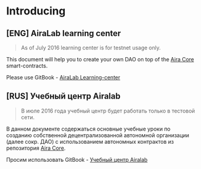 # Introducing

## [ENG] AiraLab learning center

> As of July 2016 learning center is for testnet usage only.

This document will help you to create your own DAO on top of the [Aira Core](https://github.com/airalab/core) smart-contracts.

Please use GitBook - [AiraLab Learning-center](https://ensrationis.gitbooks.io/learning-center-airalab/content/en/)

## [RUS] Учебный центр Airalab

> В июле 2016 года учебный центр будет работать только в тестовой сети.

В данном документе содержаться основные учебные уроки по созданию собственной децентрализованной автономной организации (далее сокр. ДАО) с использованием автономных контрактов из репозитория [Aira Core](https://github.com/airalab/core).

Просим использовать GitBook - [Учебный центр Airalab](https://ensrationis.gitbooks.io/learning-center-airalab/content/ru/)
